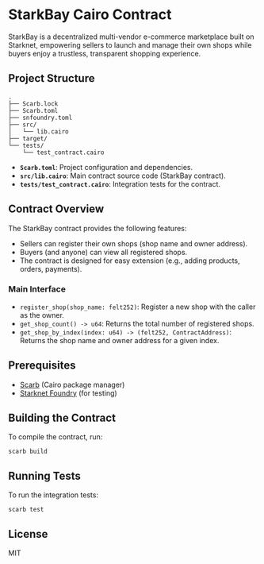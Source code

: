 # StarkBay Cairo Contract

StarkBay is a decentralized multi-vendor e-commerce marketplace built on Starknet, empowering sellers to launch and manage their own shops while buyers enjoy a trustless, transparent shopping experience.

## Project Structure

```
.
├── Scarb.lock
├── Scarb.toml
├── snfoundry.toml
├── src/
│   └── lib.cairo
├── target/
└── tests/
    └── test_contract.cairo
```

- **`Scarb.toml`**: Project configuration and dependencies.
- **`src/lib.cairo`**: Main contract source code (StarkBay contract).
- **`tests/test_contract.cairo`**: Integration tests for the contract.

## Contract Overview

The StarkBay contract provides the following features:
- Sellers can register their own shops (shop name and owner address).
- Buyers (and anyone) can view all registered shops.
- The contract is designed for easy extension (e.g., adding products, orders, payments).

### Main Interface
- `register_shop(shop_name: felt252)`: Register a new shop with the caller as the owner.
- `get_shop_count() -> u64`: Returns the total number of registered shops.
- `get_shop_by_index(index: u64) -> (felt252, ContractAddress)`: Returns the shop name and owner address for a given index.

## Prerequisites
- [Scarb](https://docs.swmansion.com/scarb/) (Cairo package manager)
- [Starknet Foundry](https://foundry.starknet.io/) (for testing)

## Building the Contract

To compile the contract, run:

```
scarb build
```

## Running Tests

To run the integration tests:

```
scarb test
```

## License

MIT 